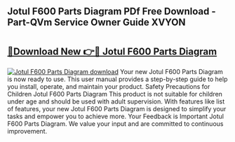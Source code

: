 ## Jotul F600 Parts Diagram PDf Free Download - Part-QVm Service Owner Guide XVYON

# <h2><a href="http://dfhaet.blite.top/?on=Jotul+F600+Parts+Diagram">🔗Download New 👉🔴 Jotul F600 Parts Diagram</a></h2>

[![Jotul F600 Parts Diagram download](https://i.imgur.com/lujVjoI.png)](http://dfhaet.blite.top/?on=Jotul+F600+Parts+Diagram)
Your new Jotul F600 Parts Diagram is now ready to use. This user manual provides a step-by-step guide to help you install, operate, and maintain your product. Safety Precautions for Children Jotul F600 Parts Diagram This product is not suitable for children under age and should be used with adult supervision. With features like list of features, your new Jotul F600 Parts Diagram is designed to simplify your tasks and empower you to achieve more. Your Feedback is Important Jotul F600 Parts Diagram. We value your input and are committed to continuous improvement.

